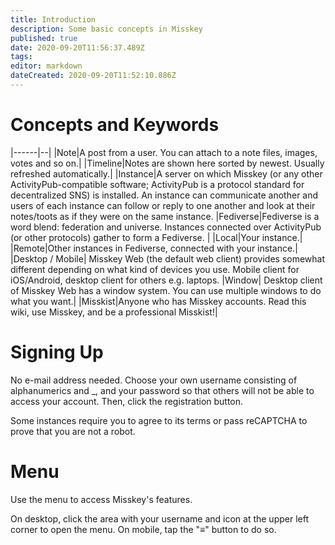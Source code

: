 ```yaml
---
title: Introduction
description: Some basic concepts in Misskey
published: true
date: 2020-09-20T11:56:37.489Z
tags: 
editor: markdown
dateCreated: 2020-09-20T11:52:10.886Z
---
```


<!-- This translation is based on https://misskey.wiki/first as of Sep 20, 2020 -->

# Concepts and Keywords

|------|--|
|Note|A post from a user. You can attach to a note files, images, votes and so on.|
|Timeline|Notes are shown here sorted by newest. Usually refreshed automatically.|
|Instance|A server on which Misskey (or any other ActivityPub-compatible software; ActivityPub is a protocol standard for decentralized SNS) is installed. An instance can communicate another and users of each instance can follow or reply to one another and look at their notes/toots as if they were on the same instance.
|Fediverse|Fediverse is a word blend: federation and universe. Instances connected over ActivityPub (or other protocols) gather to form a Fediverse. |
|Local|Your instance.|
|Remote|Other instances in Fediverse, connected with your instance.|
|Desktop / Mobile| Misskey Web (the default web client) provides somewhat different depending on what kind of devices you use. Mobile client for iOS/Android, desktop client for others e.g. laptops.
|Window| Desktop client of Misskey Web has a window system. You can use multiple windows to do what you want.|
|Misskist|Anyone who has Misskey accounts. Read this wiki, use Misskey, and be a professional Misskist!|

# Signing Up

No e-mail address needed. Choose your own username consisting of alphanumerics and \_, and your password so that others will not be able to access your account. Then, click the registration button. 

Some instances require you to agree to its terms or pass reCAPTCHA to prove that you are not a robot.

# Menu

Use the menu to access Misskey's features.

On desktop, click the area with your username and icon at the upper left corner to open the menu. On mobile, tap the "≡" button to do so.